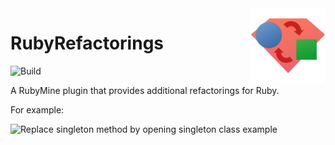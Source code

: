 <a href="https://plugins.jetbrains.com/plugin/15312-rubyrefactorings">
<img
  src="https://raw.githubusercontent.com/JavierGelatti/RubyRefactorings/main/src/main/resources/META-INF/pluginIcon.svg"
  width="120"
  align="right"
  alt="Icon"
/>
</a>

# RubyRefactorings
![Build](https://github.com/JavierGelatti/RubyRefactorings/workflows/Scala%20CI/badge.svg?branch=main)


A RubyMine plugin that provides additional refactorings for Ruby.

For example:

![Replace singleton method by opening singleton class example](https://plugins.jetbrains.com/files/15312/screenshot_23578.png)
